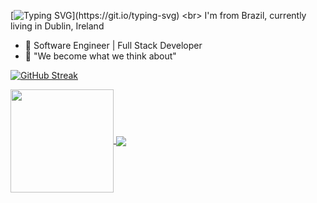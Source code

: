 [![Typing SVG](https://readme-typing-svg.herokuapp.com?color=%2358A6FF&duration=4000&width=850&height=30&lines=Hi+there%2C+welcome+to+my+Github!%F0%9F%91%8B;I'm+Aderbal+Farias+a+Software+engineer+and+Full+stack+developer;Nice+to+see+you+came+to+my+profile...)](https://git.io/typing-svg)
<br>
I'm from Brazil, currently living in Dublin, Ireland
 - 🔭 Software Engineer | Full Stack Developer
 - 💬 "We become what we think about" 

[![GitHub Streak](https://github-readme-streak-stats.herokuapp.com?user=xx&theme=dark&date_format=j%20M%5B%20Y%5D&background=0D1117&border=FFFFFF&fire=58A6FF&ring=58A6FF&currStreakNum=58A6FF&sideNums=58A6FF&stroke=FFFFFF&currStreakLabel=58A6FF&sideLabels=58A6FF&dates=FFFFFF)](https://git.io/streak-stats)

<p align="left">
  <!--<a href="https://github.com/anuraghazra/github-readme-stats">
    <img
      align="center"
      src="https://github-readme-stats.vercel.app/api/top-langs/?username=aderbalfarias&layout=compact&text_color=58A6FF&bg_color=0D1117"
    />
  </a> --> 
  <a href="#">
    <img
      align="center"
      height="165"
      src="https://github-readme-stats.vercel.app/api?username=aderbalfarias&count_private=true&show_icons=true&hide=issues&text_color=58A6FF&bg_color=0D1117"
    /> 
  </a>
  <a href="#">
    <img
      align="center"
      src="https://github-readme-stats.vercel.app/api/top-langs/?username=aderbalfarias&layout=compact&text_color=58A6FF&bg_color=0D1117"
    />
  </a>
  <!--
  <a href="https://github.com/anuraghazra/convoychat">
   <img
     align="center"
     src="https://github-readme-stats.vercel.app/api?username=aderbalfarias&count_private=true&show_icons=true"
   /> 
  </a>
  -->
</p>
